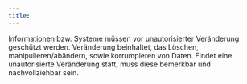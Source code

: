 ```yaml
---
title: 
---
```

Informationen bzw. Systeme müssen vor unautorisierter Veränderung geschützt werden.
Veränderung beinhaltet, das Löschen, manipulieren/abändern, sowie korrumpieren von Daten. Findet eine unautorisierte Veränderung statt, muss diese bemerkbar und nachvollziehbar sein. 